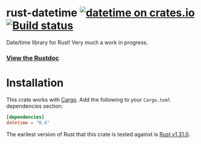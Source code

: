 # rust-datetime [![datetime on crates.io](https://meritbadge.herokuapp.com/datetime)](https://crates.io/rust-datetime/datetime) [![Build status](https://travis-ci.org/rust-datetime/datetime.svg?branch=master)](https://travis-ci.org/rust-datetime/datetime)

Date/time library for Rust! Very much a work in progress.

### [View the Rustdoc](https://docs.rs/datetime)


# Installation

This crate works with [Cargo](https://crates.io). Add the following to your `Cargo.toml` dependencies section:

```toml
[dependencies]
datetime = "0.4"
```

The earliest version of Rust that this crate is tested against is [Rust v1.31.0](https://blog.rust-lang.org/2018/12/06/Rust-1.31-and-rust-2018.html).
